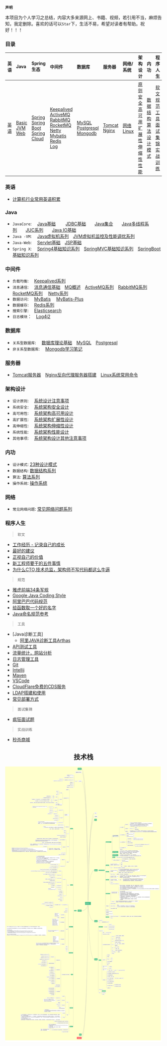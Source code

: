 **`声明`**

本项目为个人学习之总结，内容大多来源网上、书籍、视频，若引用不当，麻烦告知，我定删除。喜欢的话可以`Star`下，生活不易，希望对读者有帮助。祝好！！！

### 目录

| 英语 | Java | Spring生态 | 中间件 | 数据库 | 服务器 | 网络/系统 | 架构设计 | 内功 | 程序人生 |
|:----|:-----|:------|:------|:------|:------|:------|:------|:------|:-----|
|<a href="#英语" h2>英语</a>|<a href="#Java">Basic</a><br><a href="#Java">JVM</a><br><a href="#Java">Web</a><br>|<a href="#Java">Spring</a><br><a href="#Java">Spring Boot</a><br><a href="#Java">Spring Cloud</a>|<a href="#中间件">Keepalived</a><br><a href="#中间件">ActiveMQ</a><br><a href="#中间件">RabbitMQ</a><br><a href="#中间件">RocketMQ</a><br><a href="#中间件">Netty</a><br><a href="#中间件">Mybatis</a><br><a href="#中间件">Redis</a><br><a href="#中间件">Log</a>|<a href="#数据库">MySQL</a><br><a href="#数据库">Postgresql</a><br><a href="#数据库">Mongodb</a>|<a href="#服务器">Tomcat</a><br><a href="#服务器">Nginx</a>|<a href="#网络">网络</a><br><a href="#服务器">Linux</a>|<a href="#架构设计">原则</a><br><a href="#架构设计">安全</a><br><a href="#架构设计">高可用</a><br><a href="#架构设计">扩展性</a><br><a href="#架构设计">伸缩性</a><br><a href="#架构设计">性能</a><br>|<a href="#内功">数据结构</a><br><a href="#内功">算法</a><br><a href="#内功">设计模式</a>|<a href="#程序人生">软文</a><br><a href="#程序人生">规范</a><br><a href="#程序人生">工具</a><br><a href="#程序人生">面试集锦</a><br><a href="#程序人生">实战训练</a>|

### 英语
* [计算机行业常用英语积累](tool/english.md)

### Java
* `JavaCore`: &emsp;[Java基础](java/basic/java-basic.md)
&emsp;&emsp;[JDBC基础](https://github.com/zhonghuasheng/JAVA/blob/master/jdbc/src/main/java/com/zhonghuasheng/jdbc/learn01/BasicSteps.java)&emsp;&emsp;[Java集合](java/basic/java-collection.md)&emsp;&emsp;[Java多线程系列](java/basic/java-thread.md)&emsp;&emsp;[JUC系列](java/basic/java-thread-juc.md)&emsp;&emsp;[Java IO基础](java/basic/java-io-nio.md)
* `Java -VM`: &emsp;[Java虚拟机系列](java/jvm/深入理解Java虚拟机.md)&emsp;[JVM虚拟机监控及性能调优系列](java/jvm/JVM虚拟机监控及性能调优.md)
* `Java-Web`: &emsp;[Servlet基础](java/javaweb/servlet.md)&emsp;[JSP基础](java/javaweb/jsp.md)
* `Spring X`: &emsp;[Spring4基础知识系列](java/spring/spring.md#Spring)&emsp;[SpringMVC基础知识系列](java/spring/spring.md#SpringMVC)&emsp;[SpringBoot基础知识系列](java/spring/spring.md#SpringBoot)

### 中间件
* `负载均衡`: &emsp;[Keepalived系列](plugins/keepalived.md)
* `消息通信`: &emsp;[消息通信基础](http://note.youdao.com/noteshare?id=30a11e46aaef3f00d2ecfb84692ca294&sub=wcp157828038663078)&emsp;[MQ概述](plugins/mq/mq.md)&emsp;[ActiveMQ系列](plugins/activemq.md)&emsp;[RabbitMQ系列](plugins/rabbitmq.md) &emsp;[RocketMQ系列](plugins/rocketmq.md) &emsp;[Netty系列](plugins/netty.md)
* `数据访问`: &emsp;[MyBatis](plugins/mybatis.md) &emsp;[MyBatis-Plus](plugins/mybatis-plus.md)
* `数据缓存`: &emsp;[Redis系列](plugins/redis.md)
* `搜索引擎`: &emsp;[Elasticsearch](plugins/elasticsearch.md)
* `日志模块`：&emsp;[Log4j2](plugins/log.md)

### 数据库
* `关系型数据库`: &emsp;[数据库理论基础](plugins/database/database.md)&emsp;[MySQL](plugins/mysql.md)&emsp;[Postgresql](plugins/postgresql.md)
* `非关系型数据库`: &emsp;[Mongodb学习笔记](plugins/mongodb.md)

### 服务器
* [Tomcat服务器](plugins/tomcat.md)&emsp;[Nginx反向代理服务器搭建](plugins/nginx.md)&emsp;[Linux系统常用命令](tool/shell/linux.md)

### 架构设计
* `设计原则`: &emsp;[系统设计注意事项](system/architecture/系统设计注意事项.md)
* `系统安全`: &emsp;[系统架构安全设计](system/architecture/系统架构安全设计.md)
* `高可用性`: &emsp;[系统架构高可用设计](system/architecture/系统架构高可用设计.md)
* `高扩展性`: &emsp;[系统架构扩展性设计](system/architecture/系统架构扩展性设计.md)
* `高伸缩性`: &emsp;[系统架构伸缩性设计](system/architecture/系统架构伸缩性设计.md)
* `系统性能`: &emsp;[系统架构性能设计](system/architecture/系统架构性能设计.md)
* `其他事项`: &emsp;[系统架构设计其他注意事项](system/architecture/系统架构设计其他注意事项.md)

### 内功
* `设计模式`: [23种设计模式](system/algorithm/设计模式.md)
* `数据结构`: [数据结构系列](system/algorithm/数据结构.md)
* `算法`: [算法系列](system/algorithm/algorithm.md)
* `操作系统`: [操作系统](tool/shell/linux.md)

### 网络
* `常见网络问题`: [常见网络问题系列](system/network/network.md)

### 程序人生
> `软文`
* [工作经历 - 记录自己的成长](tool/coding-life.md#记录自己的成长)
* [最好的建议](tool/coding-life.md/#最好的建议)
* [正视自己的价值](tool/coding-life.md/#正视自己的价值)
* [新工程师要干的五件事情](tool/coding-life.md/#新工程师要干的五件事情)
* [为什么CTO,技术总监，架构师不写代码都这么牛逼](http://note.youdao.com/noteshare?id=f4eeda7da9b73adf4294f984a5e7cbe5&sub=945D4467238947AAB5C030B17D5AC01E)

> `规范`
* [雅虎前端34条军规](http://note.youdao.com/noteshare?id=b59d0da4f7bb2b7ba5f73129d85b1ba1)
* [Google Java Coding Style](https://google.github.io/styleguide/javaguide.html)
* [阿里巴巴代码规范](https://github.com/alibaba/p3c/blob/master/%E9%98%BF%E9%87%8C%E5%B7%B4%E5%B7%B4Java%E5%BC%80%E5%8F%91%E6%89%8B%E5%86%8C%EF%BC%88%E8%AF%A6%E5%B0%BD%E7%89%88%EF%BC%89.pdf)
* [给函数取一个好的名字](http://note.youdao.com/noteshare?id=74f3c5fae9fc26473e7046a700cdad12&sub=wcp1581864078132689)
* [Java命名规范参考](http://note.youdao.com/noteshare?id=c0ca7331624eb2f19b06f623a1b832ae&sub=2F7223EB9D9E4072B60A1FB578BF0AFA)

> `工具`
* [Java诊断工具]
    * [阿里JAVA诊断工具Arthas](tool/tools.md)
* [API测试工具](tool/api-testing-tool.md)
* [流量统计，网站分析](tool/common-tools.md)
* [日志管理工具](tool/cronolog.md)
* [Git](tool/git.md)
* [Intellij](tool/intellij.md)
* [Maven](tool/maven.md)
* [VSCode](tool/vscode-settings.md)
* [CloudFlare免费的CDS服务]()
* [LDAP搭建和使用]()
* [常见部署方式](tool/deployment.md)

> `面试集锦`
* [疯狂面试题](tool/interview.md)

> `实战训练`
* [秒杀商城](https://github.com/zhonghuasheng/JAVA/tree/master/seckill)

<center>
<h2 align="center">技术栈</h2>
<center>

![](tool/tutorial-2020-10-31.png)

</center>
